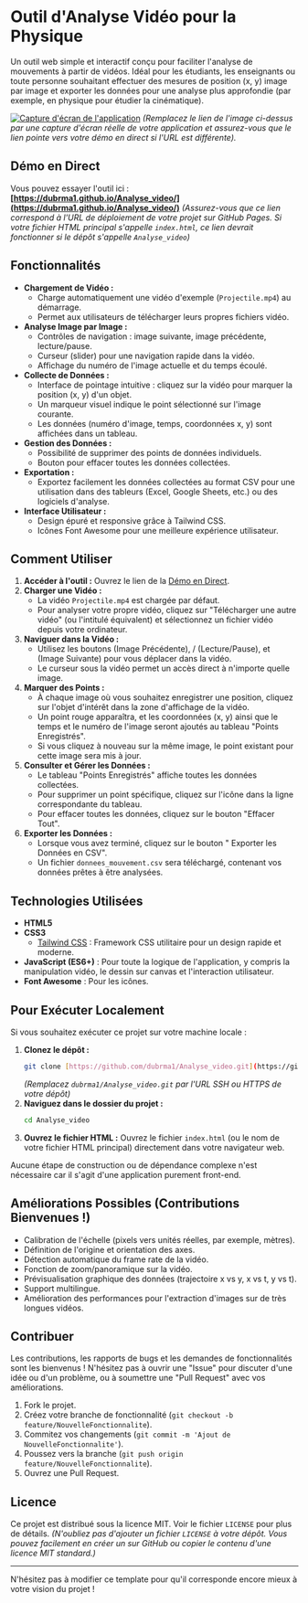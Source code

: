 # Outil d'Analyse Vidéo pour la Physique

Un outil web simple et interactif conçu pour faciliter l'analyse de mouvements à partir de vidéos. Idéal pour les étudiants, les enseignants ou toute personne souhaitant effectuer des mesures de position (x, y) image par image et exporter les données pour une analyse plus approfondie (par exemple, en physique pour étudier la cinématique).

[![Capture d'écran de l'application](https://i.imgur.com/V7gK4zR.png)](https://dubrma1.github.io/Analyse_video/)
*(Remplacez le lien de l'image ci-dessus par une capture d'écran réelle de votre application et assurez-vous que le lien pointe vers votre démo en direct si l'URL est différente).*

## Démo en Direct

Vous pouvez essayer l'outil ici : **[https://dubrma1.github.io/Analyse_video/](https://dubrma1.github.io/Analyse_video/)**
*(Assurez-vous que ce lien correspond à l'URL de déploiement de votre projet sur GitHub Pages. Si votre fichier HTML principal s'appelle `index.html`, ce lien devrait fonctionner si le dépôt s'appelle `Analyse_video`)*

## Fonctionnalités

* **Chargement de Vidéo :**
    * Charge automatiquement une vidéo d'exemple (`Projectile.mp4`) au démarrage.
    * Permet aux utilisateurs de télécharger leurs propres fichiers vidéo.
* **Analyse Image par Image :**
    * Contrôles de navigation : image suivante, image précédente, lecture/pause.
    * Curseur (slider) pour une navigation rapide dans la vidéo.
    * Affichage du numéro de l'image actuelle et du temps écoulé.
* **Collecte de Données :**
    * Interface de pointage intuitive : cliquez sur la vidéo pour marquer la position (x, y) d'un objet.
    * Un marqueur visuel indique le point sélectionné sur l'image courante.
    * Les données (numéro d'image, temps, coordonnées x, y) sont affichées dans un tableau.
* **Gestion des Données :**
    * Possibilité de supprimer des points de données individuels.
    * Bouton pour effacer toutes les données collectées.
* **Exportation :**
    * Exportez facilement les données collectées au format CSV pour une utilisation dans des tableurs (Excel, Google Sheets, etc.) ou des logiciels d'analyse.
* **Interface Utilisateur :**
    * Design épuré et responsive grâce à Tailwind CSS.
    * Icônes Font Awesome pour une meilleure expérience utilisateur.

## Comment Utiliser

1.  **Accéder à l'outil :** Ouvrez le lien de la [Démo en Direct](https://dubrma1.github.io/Analyse_video/).
2.  **Charger une Vidéo :**
    * La vidéo `Projectile.mp4` est chargée par défaut.
    * Pour analyser votre propre vidéo, cliquez sur "Télécharger une autre vidéo" (ou l'intitulé équivalent) et sélectionnez un fichier vidéo depuis votre ordinateur.
3.  **Naviguer dans la Vidéo :**
    * Utilisez les boutons <i class="fas fa-step-backward"></i> (Image Précédente), <i class="fas fa-play"></i>/<i class="fas fa-pause"></i> (Lecture/Pause), et <i class="fas fa-step-forward"></i> (Image Suivante) pour vous déplacer dans la vidéo.
    * Le curseur sous la vidéo permet un accès direct à n'importe quelle image.
4.  **Marquer des Points :**
    * À chaque image où vous souhaitez enregistrer une position, cliquez sur l'objet d'intérêt dans la zone d'affichage de la vidéo.
    * Un point rouge apparaîtra, et les coordonnées (x, y) ainsi que le temps et le numéro de l'image seront ajoutés au tableau "Points Enregistrés".
    * Si vous cliquez à nouveau sur la même image, le point existant pour cette image sera mis à jour.
5.  **Consulter et Gérer les Données :**
    * Le tableau "Points Enregistrés" affiche toutes les données collectées.
    * Pour supprimer un point spécifique, cliquez sur l'icône <i class="fas fa-trash-alt"></i> dans la ligne correspondante du tableau.
    * Pour effacer toutes les données, cliquez sur le bouton "Effacer Tout".
6.  **Exporter les Données :**
    * Lorsque vous avez terminé, cliquez sur le bouton "<i class="fas fa-file-csv"></i> Exporter les Données en CSV".
    * Un fichier `donnees_mouvement.csv` sera téléchargé, contenant vos données prêtes à être analysées.

## Technologies Utilisées

* **HTML5**
* **CSS3**
    * [Tailwind CSS](https://tailwindcss.com/) : Framework CSS utilitaire pour un design rapide et moderne.
* **JavaScript (ES6+)** : Pour toute la logique de l'application, y compris la manipulation vidéo, le dessin sur canvas et l'interaction utilisateur.
* **Font Awesome** : Pour les icônes.

## Pour Exécuter Localement

Si vous souhaitez exécuter ce projet sur votre machine locale :

1.  **Clonez le dépôt :**
    ```bash
    git clone [https://github.com/dubrma1/Analyse_video.git](https://github.com/dubrma1/Analyse_video.git)
    ```
    *(Remplacez `dubrma1/Analyse_video.git` par l'URL SSH ou HTTPS de votre dépôt)*
2.  **Naviguez dans le dossier du projet :**
    ```bash
    cd Analyse_video
    ```
3.  **Ouvrez le fichier HTML :**
    Ouvrez le fichier `index.html` (ou le nom de votre fichier HTML principal) directement dans votre navigateur web.

Aucune étape de construction ou de dépendance complexe n'est nécessaire car il s'agit d'une application purement front-end.

## Améliorations Possibles (Contributions Bienvenues !)

* Calibration de l'échelle (pixels vers unités réelles, par exemple, mètres).
* Définition de l'origine et orientation des axes.
* Détection automatique du frame rate de la vidéo.
* Fonction de zoom/panoramique sur la vidéo.
* Prévisualisation graphique des données (trajectoire x vs y, x vs t, y vs t).
* Support multilingue.
* Amélioration des performances pour l'extraction d'images sur de très longues vidéos.

## Contribuer

Les contributions, les rapports de bugs et les demandes de fonctionnalités sont les bienvenus ! N'hésitez pas à ouvrir une "Issue" pour discuter d'une idée ou d'un problème, ou à soumettre une "Pull Request" avec vos améliorations.

1.  Fork le projet.
2.  Créez votre branche de fonctionnalité (`git checkout -b feature/NouvelleFonctionnalite`).
3.  Commitez vos changements (`git commit -m 'Ajout de NouvelleFonctionnalite'`).
4.  Poussez vers la branche (`git push origin feature/NouvelleFonctionnalite`).
5.  Ouvrez une Pull Request.

## Licence

Ce projet est distribué sous la licence MIT. Voir le fichier `LICENSE` pour plus de détails.
*(N'oubliez pas d'ajouter un fichier `LICENSE` à votre dépôt. Vous pouvez facilement en créer un sur GitHub ou copier le contenu d'une licence MIT standard.)*

---

N'hésitez pas à modifier ce template pour qu'il corresponde encore mieux à votre vision du projet !
